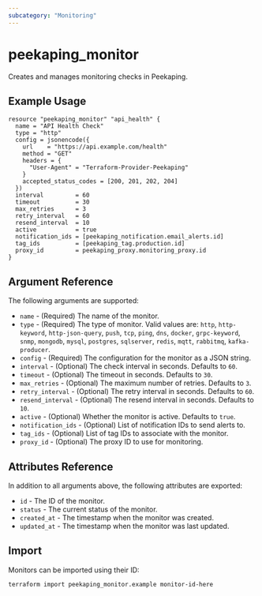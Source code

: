 ```yaml
---
subcategory: "Monitoring"
---
```


# peekaping_monitor

Creates and manages monitoring checks in Peekaping.

## Example Usage

```hcl
resource "peekaping_monitor" "api_health" {
  name = "API Health Check"
  type = "http"
  config = jsonencode({
    url    = "https://api.example.com/health"
    method = "GET"
    headers = {
      "User-Agent" = "Terraform-Provider-Peekaping"
    }
    accepted_status_codes = [200, 201, 202, 204]
  })
  interval         = 60
  timeout          = 30
  max_retries      = 3
  retry_interval   = 60
  resend_interval  = 10
  active           = true
  notification_ids = [peekaping_notification.email_alerts.id]
  tag_ids          = [peekaping_tag.production.id]
  proxy_id         = peekaping_proxy.monitoring_proxy.id
}
```

## Argument Reference

The following arguments are supported:

* `name` - (Required) The name of the monitor.
* `type` - (Required) The type of monitor. Valid values are: `http`, `http-keyword`, `http-json-query`, `push`, `tcp`, `ping`, `dns`, `docker`, `grpc-keyword`, `snmp`, `mongodb`, `mysql`, `postgres`, `sqlserver`, `redis`, `mqtt`, `rabbitmq`, `kafka-producer`.
* `config` - (Required) The configuration for the monitor as a JSON string.
* `interval` - (Optional) The check interval in seconds. Defaults to `60`.
* `timeout` - (Optional) The timeout in seconds. Defaults to `30`.
* `max_retries` - (Optional) The maximum number of retries. Defaults to `3`.
* `retry_interval` - (Optional) The retry interval in seconds. Defaults to `60`.
* `resend_interval` - (Optional) The resend interval in seconds. Defaults to `10`.
* `active` - (Optional) Whether the monitor is active. Defaults to `true`.
* `notification_ids` - (Optional) List of notification IDs to send alerts to.
* `tag_ids` - (Optional) List of tag IDs to associate with the monitor.
* `proxy_id` - (Optional) The proxy ID to use for monitoring.

## Attributes Reference

In addition to all arguments above, the following attributes are exported:

* `id` - The ID of the monitor.
* `status` - The current status of the monitor.
* `created_at` - The timestamp when the monitor was created.
* `updated_at` - The timestamp when the monitor was last updated.

## Import

Monitors can be imported using their ID:

```bash
terraform import peekaping_monitor.example monitor-id-here
```
